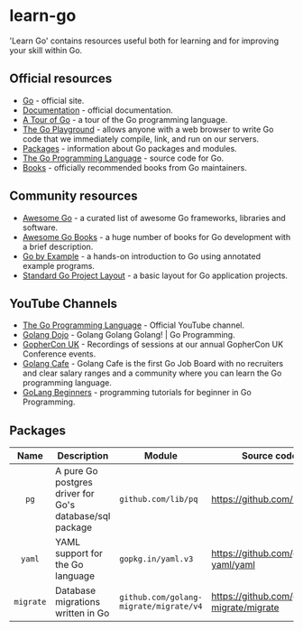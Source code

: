 # learn-go

'Learn Go' contains resources useful both for learning and for improving your skill within Go.

## Official resources

* [Go](https://go.dev/) - official site.
* [Documentation](https://go.dev/doc/) - official documentation.
* [A Tour of Go](https://go.dev/tour) - a tour of the Go programming language.
* [The Go Playground](https://go.dev/play/) - allows anyone with a web browser to write Go code that we immediately compile, link, and run on our servers.
* [Packages](https://pkg.go.dev/) - information about Go packages and modules.
* [The Go Programming Language](https://github.com/golang) - source code for Go.
* [Books](https://github.com/golang/go/wiki/Books) - officially recommended books from Go maintainers.

## Community resources

* [Awesome Go](https://github.com/avelino/awesome-go) - a curated list of awesome Go frameworks, libraries and software.
* [Awesome Go Books](https://github.com/dariubs/GoBooks) - a huge number of books for Go development with a brief description.
* [Go by Example](https://github.com/mmcgrana/gobyexample) - a hands-on introduction to Go using annotated example programs.
* [Standard Go Project Layout](https://github.com/golang-standards/project-layout) - a basic layout for Go application projects.

## YouTube Channels

* [The Go Programming Language](https://www.youtube.com/@golang) - Official YouTube channel.
* [Golang Dojo](https://www.youtube.com/@GolangDojo) - Golang Golang Golang! | Go Programming.
* [GopherCon UK](https://www.youtube.com/@GopherConUK) - Recordings of sessions at our annual GopherCon UK Conference events.
* [Golang Cafe](https://www.youtube.com/@GolangCafe) - Golang Cafe is the first Go Job Board with no recruiters and clear salary ranges and a community where you can learn the Go programming language.
* [GoLang Beginners](https://www.youtube.com/@GoLangBeginners) - programming tutorials for beginner in Go Programming.

## Packages

|   Name    | Description                                             | Module                                 | Source code                               |
|:---------:|---------------------------------------------------------|----------------------------------------|-------------------------------------------|
|   `pg`    | A pure Go postgres driver for Go's database/sql package | `github.com/lib/pq`                    | https://github.com/lib/pq                 |
|  `yaml`   | YAML support for the Go language                        | `gopkg.in/yaml.v3`                     | https://github.com/go-yaml/yaml           |
| `migrate` | Database migrations written in Go                       | `github.com/golang-migrate/migrate/v4` | https://github.com/golang-migrate/migrate |
